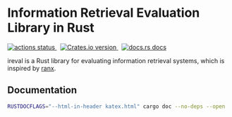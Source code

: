 # Information Retrieval Evaluation Library in Rust

<p align="left">
    <a href="https://github.com/kampersanda/ireval/actions/workflows/rust.yml?query=branch%3Amain">
        <img src="https://img.shields.io/github/actions/workflow/status/kampersanda/ireval/rust.yml?branch=main&style=flat-square" alt="actions status" />
    </a>
    &nbsp;
    <a href="https://crates.io/crates/ireval">
        <img src="https://img.shields.io/crates/v/ireval.svg?style=flat-square" alt="Crates.io version" />
    </a>
    &nbsp;
    <a href="https://docs.rs/ireval">
        <img src="https://img.shields.io/badge/docs-latest-blue.svg?style=flat-square" alt="docs.rs docs" />
    </a>
</p>

ireval is a Rust library for evaluating information retrieval systems,
which is inspired by [ranx](https://github.com/AmenRa/ranx).

## Documentation

```sh
RUSTDOCFLAGS="--html-in-header katex.html" cargo doc --no-deps --open
```

